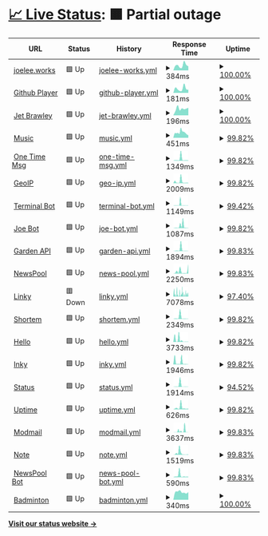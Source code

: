 # [📈 Live Status](https://upptime.github.io/upptime): <!--live status--> **🟧 Partial outage**

<!--start: status pages-->
<!-- This summary is generated by Upptime (https://github.com/upptime/upptime) -->
<!-- Do not edit this manually, your changes will be overwritten -->
<!-- prettier-ignore -->
| URL | Status | History | Response Time | Uptime |
| --- | ------ | ------- | ------------- | ------ |
| <img alt="" src="https://icons.duckduckgo.com/ip3/joelee.works.ico" height="13"> [joelee.works](https://joelee.works) | 🟩 Up | [joelee-works.yml](https://github.com/iamsurgee/uptime/commits/HEAD/history/joelee-works.yml) | <details><summary><img alt="Response time graph" src="./graphs/joelee-works/response-time-week.png" height="20"> 384ms</summary><br><a href="https://iamsurgee.github.io/uptime/history/joelee-works"><img alt="Response time 419" src="https://img.shields.io/endpoint?url=https%3A%2F%2Fraw.githubusercontent.com%2Fiamsurgee%2Fuptime%2FHEAD%2Fapi%2Fjoelee-works%2Fresponse-time.json"></a><br><a href="https://iamsurgee.github.io/uptime/history/joelee-works"><img alt="24-hour response time 313" src="https://img.shields.io/endpoint?url=https%3A%2F%2Fraw.githubusercontent.com%2Fiamsurgee%2Fuptime%2FHEAD%2Fapi%2Fjoelee-works%2Fresponse-time-day.json"></a><br><a href="https://iamsurgee.github.io/uptime/history/joelee-works"><img alt="7-day response time 384" src="https://img.shields.io/endpoint?url=https%3A%2F%2Fraw.githubusercontent.com%2Fiamsurgee%2Fuptime%2FHEAD%2Fapi%2Fjoelee-works%2Fresponse-time-week.json"></a><br><a href="https://iamsurgee.github.io/uptime/history/joelee-works"><img alt="30-day response time 401" src="https://img.shields.io/endpoint?url=https%3A%2F%2Fraw.githubusercontent.com%2Fiamsurgee%2Fuptime%2FHEAD%2Fapi%2Fjoelee-works%2Fresponse-time-month.json"></a><br><a href="https://iamsurgee.github.io/uptime/history/joelee-works"><img alt="1-year response time 419" src="https://img.shields.io/endpoint?url=https%3A%2F%2Fraw.githubusercontent.com%2Fiamsurgee%2Fuptime%2FHEAD%2Fapi%2Fjoelee-works%2Fresponse-time-year.json"></a></details> | <details><summary><a href="https://iamsurgee.github.io/uptime/history/joelee-works">100.00%</a></summary><a href="https://iamsurgee.github.io/uptime/history/joelee-works"><img alt="All-time uptime 100.00%" src="https://img.shields.io/endpoint?url=https%3A%2F%2Fraw.githubusercontent.com%2Fiamsurgee%2Fuptime%2FHEAD%2Fapi%2Fjoelee-works%2Fuptime.json"></a><br><a href="https://iamsurgee.github.io/uptime/history/joelee-works"><img alt="24-hour uptime 100.00%" src="https://img.shields.io/endpoint?url=https%3A%2F%2Fraw.githubusercontent.com%2Fiamsurgee%2Fuptime%2FHEAD%2Fapi%2Fjoelee-works%2Fuptime-day.json"></a><br><a href="https://iamsurgee.github.io/uptime/history/joelee-works"><img alt="7-day uptime 100.00%" src="https://img.shields.io/endpoint?url=https%3A%2F%2Fraw.githubusercontent.com%2Fiamsurgee%2Fuptime%2FHEAD%2Fapi%2Fjoelee-works%2Fuptime-week.json"></a><br><a href="https://iamsurgee.github.io/uptime/history/joelee-works"><img alt="30-day uptime 100.00%" src="https://img.shields.io/endpoint?url=https%3A%2F%2Fraw.githubusercontent.com%2Fiamsurgee%2Fuptime%2FHEAD%2Fapi%2Fjoelee-works%2Fuptime-month.json"></a><br><a href="https://iamsurgee.github.io/uptime/history/joelee-works"><img alt="1-year uptime 100.00%" src="https://img.shields.io/endpoint?url=https%3A%2F%2Fraw.githubusercontent.com%2Fiamsurgee%2Fuptime%2FHEAD%2Fapi%2Fjoelee-works%2Fuptime-year.json"></a></details>
| <img alt="" src="https://icons.duckduckgo.com/ip3/music.joelee.works.ico" height="13"> [Github Player](https://music.joelee.works) | 🟩 Up | [github-player.yml](https://github.com/iamsurgee/uptime/commits/HEAD/history/github-player.yml) | <details><summary><img alt="Response time graph" src="./graphs/github-player/response-time-week.png" height="20"> 181ms</summary><br><a href="https://iamsurgee.github.io/uptime/history/github-player"><img alt="Response time 165" src="https://img.shields.io/endpoint?url=https%3A%2F%2Fraw.githubusercontent.com%2Fiamsurgee%2Fuptime%2FHEAD%2Fapi%2Fgithub-player%2Fresponse-time.json"></a><br><a href="https://iamsurgee.github.io/uptime/history/github-player"><img alt="24-hour response time 137" src="https://img.shields.io/endpoint?url=https%3A%2F%2Fraw.githubusercontent.com%2Fiamsurgee%2Fuptime%2FHEAD%2Fapi%2Fgithub-player%2Fresponse-time-day.json"></a><br><a href="https://iamsurgee.github.io/uptime/history/github-player"><img alt="7-day response time 181" src="https://img.shields.io/endpoint?url=https%3A%2F%2Fraw.githubusercontent.com%2Fiamsurgee%2Fuptime%2FHEAD%2Fapi%2Fgithub-player%2Fresponse-time-week.json"></a><br><a href="https://iamsurgee.github.io/uptime/history/github-player"><img alt="30-day response time 165" src="https://img.shields.io/endpoint?url=https%3A%2F%2Fraw.githubusercontent.com%2Fiamsurgee%2Fuptime%2FHEAD%2Fapi%2Fgithub-player%2Fresponse-time-month.json"></a><br><a href="https://iamsurgee.github.io/uptime/history/github-player"><img alt="1-year response time 165" src="https://img.shields.io/endpoint?url=https%3A%2F%2Fraw.githubusercontent.com%2Fiamsurgee%2Fuptime%2FHEAD%2Fapi%2Fgithub-player%2Fresponse-time-year.json"></a></details> | <details><summary><a href="https://iamsurgee.github.io/uptime/history/github-player">100.00%</a></summary><a href="https://iamsurgee.github.io/uptime/history/github-player"><img alt="All-time uptime 100.00%" src="https://img.shields.io/endpoint?url=https%3A%2F%2Fraw.githubusercontent.com%2Fiamsurgee%2Fuptime%2FHEAD%2Fapi%2Fgithub-player%2Fuptime.json"></a><br><a href="https://iamsurgee.github.io/uptime/history/github-player"><img alt="24-hour uptime 100.00%" src="https://img.shields.io/endpoint?url=https%3A%2F%2Fraw.githubusercontent.com%2Fiamsurgee%2Fuptime%2FHEAD%2Fapi%2Fgithub-player%2Fuptime-day.json"></a><br><a href="https://iamsurgee.github.io/uptime/history/github-player"><img alt="7-day uptime 100.00%" src="https://img.shields.io/endpoint?url=https%3A%2F%2Fraw.githubusercontent.com%2Fiamsurgee%2Fuptime%2FHEAD%2Fapi%2Fgithub-player%2Fuptime-week.json"></a><br><a href="https://iamsurgee.github.io/uptime/history/github-player"><img alt="30-day uptime 100.00%" src="https://img.shields.io/endpoint?url=https%3A%2F%2Fraw.githubusercontent.com%2Fiamsurgee%2Fuptime%2FHEAD%2Fapi%2Fgithub-player%2Fuptime-month.json"></a><br><a href="https://iamsurgee.github.io/uptime/history/github-player"><img alt="1-year uptime 100.00%" src="https://img.shields.io/endpoint?url=https%3A%2F%2Fraw.githubusercontent.com%2Fiamsurgee%2Fuptime%2FHEAD%2Fapi%2Fgithub-player%2Fuptime-year.json"></a></details>
| <img alt="" src="https://icons.duckduckgo.com/ip3/cruelajarevents--leecheeyong.repl.co.ico" height="13"> [Jet Brawley](https://cruelajarevents--leecheeyong.repl.co/) | 🟩 Up | [jet-brawley.yml](https://github.com/iamsurgee/uptime/commits/HEAD/history/jet-brawley.yml) | <details><summary><img alt="Response time graph" src="./graphs/jet-brawley/response-time-week.png" height="20"> 196ms</summary><br><a href="https://iamsurgee.github.io/uptime/history/jet-brawley"><img alt="Response time 624" src="https://img.shields.io/endpoint?url=https%3A%2F%2Fraw.githubusercontent.com%2Fiamsurgee%2Fuptime%2FHEAD%2Fapi%2Fjet-brawley%2Fresponse-time.json"></a><br><a href="https://iamsurgee.github.io/uptime/history/jet-brawley"><img alt="24-hour response time 225" src="https://img.shields.io/endpoint?url=https%3A%2F%2Fraw.githubusercontent.com%2Fiamsurgee%2Fuptime%2FHEAD%2Fapi%2Fjet-brawley%2Fresponse-time-day.json"></a><br><a href="https://iamsurgee.github.io/uptime/history/jet-brawley"><img alt="7-day response time 196" src="https://img.shields.io/endpoint?url=https%3A%2F%2Fraw.githubusercontent.com%2Fiamsurgee%2Fuptime%2FHEAD%2Fapi%2Fjet-brawley%2Fresponse-time-week.json"></a><br><a href="https://iamsurgee.github.io/uptime/history/jet-brawley"><img alt="30-day response time 972" src="https://img.shields.io/endpoint?url=https%3A%2F%2Fraw.githubusercontent.com%2Fiamsurgee%2Fuptime%2FHEAD%2Fapi%2Fjet-brawley%2Fresponse-time-month.json"></a><br><a href="https://iamsurgee.github.io/uptime/history/jet-brawley"><img alt="1-year response time 624" src="https://img.shields.io/endpoint?url=https%3A%2F%2Fraw.githubusercontent.com%2Fiamsurgee%2Fuptime%2FHEAD%2Fapi%2Fjet-brawley%2Fresponse-time-year.json"></a></details> | <details><summary><a href="https://iamsurgee.github.io/uptime/history/jet-brawley">100.00%</a></summary><a href="https://iamsurgee.github.io/uptime/history/jet-brawley"><img alt="All-time uptime 99.85%" src="https://img.shields.io/endpoint?url=https%3A%2F%2Fraw.githubusercontent.com%2Fiamsurgee%2Fuptime%2FHEAD%2Fapi%2Fjet-brawley%2Fuptime.json"></a><br><a href="https://iamsurgee.github.io/uptime/history/jet-brawley"><img alt="24-hour uptime 100.00%" src="https://img.shields.io/endpoint?url=https%3A%2F%2Fraw.githubusercontent.com%2Fiamsurgee%2Fuptime%2FHEAD%2Fapi%2Fjet-brawley%2Fuptime-day.json"></a><br><a href="https://iamsurgee.github.io/uptime/history/jet-brawley"><img alt="7-day uptime 100.00%" src="https://img.shields.io/endpoint?url=https%3A%2F%2Fraw.githubusercontent.com%2Fiamsurgee%2Fuptime%2FHEAD%2Fapi%2Fjet-brawley%2Fuptime-week.json"></a><br><a href="https://iamsurgee.github.io/uptime/history/jet-brawley"><img alt="30-day uptime 99.86%" src="https://img.shields.io/endpoint?url=https%3A%2F%2Fraw.githubusercontent.com%2Fiamsurgee%2Fuptime%2FHEAD%2Fapi%2Fjet-brawley%2Fuptime-month.json"></a><br><a href="https://iamsurgee.github.io/uptime/history/jet-brawley"><img alt="1-year uptime 99.85%" src="https://img.shields.io/endpoint?url=https%3A%2F%2Fraw.githubusercontent.com%2Fiamsurgee%2Fuptime%2FHEAD%2Fapi%2Fjet-brawley%2Fuptime-year.json"></a></details>
| <img alt="" src="https://icons.duckduckgo.com/ip3/music.is-a.dev.ico" height="13"> [Music](https://music.is-a.dev) | 🟩 Up | [music.yml](https://github.com/iamsurgee/uptime/commits/HEAD/history/music.yml) | <details><summary><img alt="Response time graph" src="./graphs/music/response-time-week.png" height="20"> 451ms</summary><br><a href="https://iamsurgee.github.io/uptime/history/music"><img alt="Response time 552" src="https://img.shields.io/endpoint?url=https%3A%2F%2Fraw.githubusercontent.com%2Fiamsurgee%2Fuptime%2FHEAD%2Fapi%2Fmusic%2Fresponse-time.json"></a><br><a href="https://iamsurgee.github.io/uptime/history/music"><img alt="24-hour response time 223" src="https://img.shields.io/endpoint?url=https%3A%2F%2Fraw.githubusercontent.com%2Fiamsurgee%2Fuptime%2FHEAD%2Fapi%2Fmusic%2Fresponse-time-day.json"></a><br><a href="https://iamsurgee.github.io/uptime/history/music"><img alt="7-day response time 451" src="https://img.shields.io/endpoint?url=https%3A%2F%2Fraw.githubusercontent.com%2Fiamsurgee%2Fuptime%2FHEAD%2Fapi%2Fmusic%2Fresponse-time-week.json"></a><br><a href="https://iamsurgee.github.io/uptime/history/music"><img alt="30-day response time 434" src="https://img.shields.io/endpoint?url=https%3A%2F%2Fraw.githubusercontent.com%2Fiamsurgee%2Fuptime%2FHEAD%2Fapi%2Fmusic%2Fresponse-time-month.json"></a><br><a href="https://iamsurgee.github.io/uptime/history/music"><img alt="1-year response time 552" src="https://img.shields.io/endpoint?url=https%3A%2F%2Fraw.githubusercontent.com%2Fiamsurgee%2Fuptime%2FHEAD%2Fapi%2Fmusic%2Fresponse-time-year.json"></a></details> | <details><summary><a href="https://iamsurgee.github.io/uptime/history/music">99.82%</a></summary><a href="https://iamsurgee.github.io/uptime/history/music"><img alt="All-time uptime 99.89%" src="https://img.shields.io/endpoint?url=https%3A%2F%2Fraw.githubusercontent.com%2Fiamsurgee%2Fuptime%2FHEAD%2Fapi%2Fmusic%2Fuptime.json"></a><br><a href="https://iamsurgee.github.io/uptime/history/music"><img alt="24-hour uptime 100.00%" src="https://img.shields.io/endpoint?url=https%3A%2F%2Fraw.githubusercontent.com%2Fiamsurgee%2Fuptime%2FHEAD%2Fapi%2Fmusic%2Fuptime-day.json"></a><br><a href="https://iamsurgee.github.io/uptime/history/music"><img alt="7-day uptime 99.82%" src="https://img.shields.io/endpoint?url=https%3A%2F%2Fraw.githubusercontent.com%2Fiamsurgee%2Fuptime%2FHEAD%2Fapi%2Fmusic%2Fuptime-week.json"></a><br><a href="https://iamsurgee.github.io/uptime/history/music"><img alt="30-day uptime 99.96%" src="https://img.shields.io/endpoint?url=https%3A%2F%2Fraw.githubusercontent.com%2Fiamsurgee%2Fuptime%2FHEAD%2Fapi%2Fmusic%2Fuptime-month.json"></a><br><a href="https://iamsurgee.github.io/uptime/history/music"><img alt="1-year uptime 99.89%" src="https://img.shields.io/endpoint?url=https%3A%2F%2Fraw.githubusercontent.com%2Fiamsurgee%2Fuptime%2FHEAD%2Fapi%2Fmusic%2Fuptime-year.json"></a></details>
| <img alt="" src="https://icons.duckduckgo.com/ip3/onemsg.js.org.ico" height="13"> [One Time Msg](https://onemsg.js.org/) | 🟩 Up | [one-time-msg.yml](https://github.com/iamsurgee/uptime/commits/HEAD/history/one-time-msg.yml) | <details><summary><img alt="Response time graph" src="./graphs/one-time-msg/response-time-week.png" height="20"> 1349ms</summary><br><a href="https://iamsurgee.github.io/uptime/history/one-time-msg"><img alt="Response time 581" src="https://img.shields.io/endpoint?url=https%3A%2F%2Fraw.githubusercontent.com%2Fiamsurgee%2Fuptime%2FHEAD%2Fapi%2Fone-time-msg%2Fresponse-time.json"></a><br><a href="https://iamsurgee.github.io/uptime/history/one-time-msg"><img alt="24-hour response time 324" src="https://img.shields.io/endpoint?url=https%3A%2F%2Fraw.githubusercontent.com%2Fiamsurgee%2Fuptime%2FHEAD%2Fapi%2Fone-time-msg%2Fresponse-time-day.json"></a><br><a href="https://iamsurgee.github.io/uptime/history/one-time-msg"><img alt="7-day response time 1349" src="https://img.shields.io/endpoint?url=https%3A%2F%2Fraw.githubusercontent.com%2Fiamsurgee%2Fuptime%2FHEAD%2Fapi%2Fone-time-msg%2Fresponse-time-week.json"></a><br><a href="https://iamsurgee.github.io/uptime/history/one-time-msg"><img alt="30-day response time 689" src="https://img.shields.io/endpoint?url=https%3A%2F%2Fraw.githubusercontent.com%2Fiamsurgee%2Fuptime%2FHEAD%2Fapi%2Fone-time-msg%2Fresponse-time-month.json"></a><br><a href="https://iamsurgee.github.io/uptime/history/one-time-msg"><img alt="1-year response time 581" src="https://img.shields.io/endpoint?url=https%3A%2F%2Fraw.githubusercontent.com%2Fiamsurgee%2Fuptime%2FHEAD%2Fapi%2Fone-time-msg%2Fresponse-time-year.json"></a></details> | <details><summary><a href="https://iamsurgee.github.io/uptime/history/one-time-msg">99.82%</a></summary><a href="https://iamsurgee.github.io/uptime/history/one-time-msg"><img alt="All-time uptime 99.44%" src="https://img.shields.io/endpoint?url=https%3A%2F%2Fraw.githubusercontent.com%2Fiamsurgee%2Fuptime%2FHEAD%2Fapi%2Fone-time-msg%2Fuptime.json"></a><br><a href="https://iamsurgee.github.io/uptime/history/one-time-msg"><img alt="24-hour uptime 100.00%" src="https://img.shields.io/endpoint?url=https%3A%2F%2Fraw.githubusercontent.com%2Fiamsurgee%2Fuptime%2FHEAD%2Fapi%2Fone-time-msg%2Fuptime-day.json"></a><br><a href="https://iamsurgee.github.io/uptime/history/one-time-msg"><img alt="7-day uptime 99.82%" src="https://img.shields.io/endpoint?url=https%3A%2F%2Fraw.githubusercontent.com%2Fiamsurgee%2Fuptime%2FHEAD%2Fapi%2Fone-time-msg%2Fuptime-week.json"></a><br><a href="https://iamsurgee.github.io/uptime/history/one-time-msg"><img alt="30-day uptime 99.96%" src="https://img.shields.io/endpoint?url=https%3A%2F%2Fraw.githubusercontent.com%2Fiamsurgee%2Fuptime%2FHEAD%2Fapi%2Fone-time-msg%2Fuptime-month.json"></a><br><a href="https://iamsurgee.github.io/uptime/history/one-time-msg"><img alt="1-year uptime 99.44%" src="https://img.shields.io/endpoint?url=https%3A%2F%2Fraw.githubusercontent.com%2Fiamsurgee%2Fuptime%2FHEAD%2Fapi%2Fone-time-msg%2Fuptime-year.json"></a></details>
| <img alt="" src="https://icons.duckduckgo.com/ip3/geoip.bsyou.repl.co.ico" height="13"> [GeoIP](https://geoip.bsyou.repl.co/) | 🟩 Up | [geo-ip.yml](https://github.com/iamsurgee/uptime/commits/HEAD/history/geo-ip.yml) | <details><summary><img alt="Response time graph" src="./graphs/geo-ip/response-time-week.png" height="20"> 2009ms</summary><br><a href="https://iamsurgee.github.io/uptime/history/geo-ip"><img alt="Response time 809" src="https://img.shields.io/endpoint?url=https%3A%2F%2Fraw.githubusercontent.com%2Fiamsurgee%2Fuptime%2FHEAD%2Fapi%2Fgeo-ip%2Fresponse-time.json"></a><br><a href="https://iamsurgee.github.io/uptime/history/geo-ip"><img alt="24-hour response time 468" src="https://img.shields.io/endpoint?url=https%3A%2F%2Fraw.githubusercontent.com%2Fiamsurgee%2Fuptime%2FHEAD%2Fapi%2Fgeo-ip%2Fresponse-time-day.json"></a><br><a href="https://iamsurgee.github.io/uptime/history/geo-ip"><img alt="7-day response time 2009" src="https://img.shields.io/endpoint?url=https%3A%2F%2Fraw.githubusercontent.com%2Fiamsurgee%2Fuptime%2FHEAD%2Fapi%2Fgeo-ip%2Fresponse-time-week.json"></a><br><a href="https://iamsurgee.github.io/uptime/history/geo-ip"><img alt="30-day response time 1000" src="https://img.shields.io/endpoint?url=https%3A%2F%2Fraw.githubusercontent.com%2Fiamsurgee%2Fuptime%2FHEAD%2Fapi%2Fgeo-ip%2Fresponse-time-month.json"></a><br><a href="https://iamsurgee.github.io/uptime/history/geo-ip"><img alt="1-year response time 809" src="https://img.shields.io/endpoint?url=https%3A%2F%2Fraw.githubusercontent.com%2Fiamsurgee%2Fuptime%2FHEAD%2Fapi%2Fgeo-ip%2Fresponse-time-year.json"></a></details> | <details><summary><a href="https://iamsurgee.github.io/uptime/history/geo-ip">99.82%</a></summary><a href="https://iamsurgee.github.io/uptime/history/geo-ip"><img alt="All-time uptime 99.97%" src="https://img.shields.io/endpoint?url=https%3A%2F%2Fraw.githubusercontent.com%2Fiamsurgee%2Fuptime%2FHEAD%2Fapi%2Fgeo-ip%2Fuptime.json"></a><br><a href="https://iamsurgee.github.io/uptime/history/geo-ip"><img alt="24-hour uptime 100.00%" src="https://img.shields.io/endpoint?url=https%3A%2F%2Fraw.githubusercontent.com%2Fiamsurgee%2Fuptime%2FHEAD%2Fapi%2Fgeo-ip%2Fuptime-day.json"></a><br><a href="https://iamsurgee.github.io/uptime/history/geo-ip"><img alt="7-day uptime 99.82%" src="https://img.shields.io/endpoint?url=https%3A%2F%2Fraw.githubusercontent.com%2Fiamsurgee%2Fuptime%2FHEAD%2Fapi%2Fgeo-ip%2Fuptime-week.json"></a><br><a href="https://iamsurgee.github.io/uptime/history/geo-ip"><img alt="30-day uptime 99.96%" src="https://img.shields.io/endpoint?url=https%3A%2F%2Fraw.githubusercontent.com%2Fiamsurgee%2Fuptime%2FHEAD%2Fapi%2Fgeo-ip%2Fuptime-month.json"></a><br><a href="https://iamsurgee.github.io/uptime/history/geo-ip"><img alt="1-year uptime 99.97%" src="https://img.shields.io/endpoint?url=https%3A%2F%2Fraw.githubusercontent.com%2Fiamsurgee%2Fuptime%2FHEAD%2Fapi%2Fgeo-ip%2Fuptime-year.json"></a></details>
| <img alt="" src="https://icons.duckduckgo.com/ip3/terminal.bsyou.repl.co.ico" height="13"> [Terminal Bot](https://terminal.bsyou.repl.co/) | 🟩 Up | [terminal-bot.yml](https://github.com/iamsurgee/uptime/commits/HEAD/history/terminal-bot.yml) | <details><summary><img alt="Response time graph" src="./graphs/terminal-bot/response-time-week.png" height="20"> 1149ms</summary><br><a href="https://iamsurgee.github.io/uptime/history/terminal-bot"><img alt="Response time 1561" src="https://img.shields.io/endpoint?url=https%3A%2F%2Fraw.githubusercontent.com%2Fiamsurgee%2Fuptime%2FHEAD%2Fapi%2Fterminal-bot%2Fresponse-time.json"></a><br><a href="https://iamsurgee.github.io/uptime/history/terminal-bot"><img alt="24-hour response time 84" src="https://img.shields.io/endpoint?url=https%3A%2F%2Fraw.githubusercontent.com%2Fiamsurgee%2Fuptime%2FHEAD%2Fapi%2Fterminal-bot%2Fresponse-time-day.json"></a><br><a href="https://iamsurgee.github.io/uptime/history/terminal-bot"><img alt="7-day response time 1149" src="https://img.shields.io/endpoint?url=https%3A%2F%2Fraw.githubusercontent.com%2Fiamsurgee%2Fuptime%2FHEAD%2Fapi%2Fterminal-bot%2Fresponse-time-week.json"></a><br><a href="https://iamsurgee.github.io/uptime/history/terminal-bot"><img alt="30-day response time 1943" src="https://img.shields.io/endpoint?url=https%3A%2F%2Fraw.githubusercontent.com%2Fiamsurgee%2Fuptime%2FHEAD%2Fapi%2Fterminal-bot%2Fresponse-time-month.json"></a><br><a href="https://iamsurgee.github.io/uptime/history/terminal-bot"><img alt="1-year response time 1561" src="https://img.shields.io/endpoint?url=https%3A%2F%2Fraw.githubusercontent.com%2Fiamsurgee%2Fuptime%2FHEAD%2Fapi%2Fterminal-bot%2Fresponse-time-year.json"></a></details> | <details><summary><a href="https://iamsurgee.github.io/uptime/history/terminal-bot">99.42%</a></summary><a href="https://iamsurgee.github.io/uptime/history/terminal-bot"><img alt="All-time uptime 99.69%" src="https://img.shields.io/endpoint?url=https%3A%2F%2Fraw.githubusercontent.com%2Fiamsurgee%2Fuptime%2FHEAD%2Fapi%2Fterminal-bot%2Fuptime.json"></a><br><a href="https://iamsurgee.github.io/uptime/history/terminal-bot"><img alt="24-hour uptime 100.00%" src="https://img.shields.io/endpoint?url=https%3A%2F%2Fraw.githubusercontent.com%2Fiamsurgee%2Fuptime%2FHEAD%2Fapi%2Fterminal-bot%2Fuptime-day.json"></a><br><a href="https://iamsurgee.github.io/uptime/history/terminal-bot"><img alt="7-day uptime 99.42%" src="https://img.shields.io/endpoint?url=https%3A%2F%2Fraw.githubusercontent.com%2Fiamsurgee%2Fuptime%2FHEAD%2Fapi%2Fterminal-bot%2Fuptime-week.json"></a><br><a href="https://iamsurgee.github.io/uptime/history/terminal-bot"><img alt="30-day uptime 99.73%" src="https://img.shields.io/endpoint?url=https%3A%2F%2Fraw.githubusercontent.com%2Fiamsurgee%2Fuptime%2FHEAD%2Fapi%2Fterminal-bot%2Fuptime-month.json"></a><br><a href="https://iamsurgee.github.io/uptime/history/terminal-bot"><img alt="1-year uptime 99.69%" src="https://img.shields.io/endpoint?url=https%3A%2F%2Fraw.githubusercontent.com%2Fiamsurgee%2Fuptime%2FHEAD%2Fapi%2Fterminal-bot%2Fuptime-year.json"></a></details>
| <img alt="" src="https://icons.duckduckgo.com/ip3/oddballnuttynumericalanalysis--cjyou.repl.co.ico" height="13"> [Joe Bot](https://oddballnuttynumericalanalysis--cjyou.repl.co/) | 🟩 Up | [joe-bot.yml](https://github.com/iamsurgee/uptime/commits/HEAD/history/joe-bot.yml) | <details><summary><img alt="Response time graph" src="./graphs/joe-bot/response-time-week.png" height="20"> 1087ms</summary><br><a href="https://iamsurgee.github.io/uptime/history/joe-bot"><img alt="Response time 897" src="https://img.shields.io/endpoint?url=https%3A%2F%2Fraw.githubusercontent.com%2Fiamsurgee%2Fuptime%2FHEAD%2Fapi%2Fjoe-bot%2Fresponse-time.json"></a><br><a href="https://iamsurgee.github.io/uptime/history/joe-bot"><img alt="24-hour response time 120" src="https://img.shields.io/endpoint?url=https%3A%2F%2Fraw.githubusercontent.com%2Fiamsurgee%2Fuptime%2FHEAD%2Fapi%2Fjoe-bot%2Fresponse-time-day.json"></a><br><a href="https://iamsurgee.github.io/uptime/history/joe-bot"><img alt="7-day response time 1087" src="https://img.shields.io/endpoint?url=https%3A%2F%2Fraw.githubusercontent.com%2Fiamsurgee%2Fuptime%2FHEAD%2Fapi%2Fjoe-bot%2Fresponse-time-week.json"></a><br><a href="https://iamsurgee.github.io/uptime/history/joe-bot"><img alt="30-day response time 914" src="https://img.shields.io/endpoint?url=https%3A%2F%2Fraw.githubusercontent.com%2Fiamsurgee%2Fuptime%2FHEAD%2Fapi%2Fjoe-bot%2Fresponse-time-month.json"></a><br><a href="https://iamsurgee.github.io/uptime/history/joe-bot"><img alt="1-year response time 897" src="https://img.shields.io/endpoint?url=https%3A%2F%2Fraw.githubusercontent.com%2Fiamsurgee%2Fuptime%2FHEAD%2Fapi%2Fjoe-bot%2Fresponse-time-year.json"></a></details> | <details><summary><a href="https://iamsurgee.github.io/uptime/history/joe-bot">99.82%</a></summary><a href="https://iamsurgee.github.io/uptime/history/joe-bot"><img alt="All-time uptime 99.33%" src="https://img.shields.io/endpoint?url=https%3A%2F%2Fraw.githubusercontent.com%2Fiamsurgee%2Fuptime%2FHEAD%2Fapi%2Fjoe-bot%2Fuptime.json"></a><br><a href="https://iamsurgee.github.io/uptime/history/joe-bot"><img alt="24-hour uptime 100.00%" src="https://img.shields.io/endpoint?url=https%3A%2F%2Fraw.githubusercontent.com%2Fiamsurgee%2Fuptime%2FHEAD%2Fapi%2Fjoe-bot%2Fuptime-day.json"></a><br><a href="https://iamsurgee.github.io/uptime/history/joe-bot"><img alt="7-day uptime 99.82%" src="https://img.shields.io/endpoint?url=https%3A%2F%2Fraw.githubusercontent.com%2Fiamsurgee%2Fuptime%2FHEAD%2Fapi%2Fjoe-bot%2Fuptime-week.json"></a><br><a href="https://iamsurgee.github.io/uptime/history/joe-bot"><img alt="30-day uptime 99.96%" src="https://img.shields.io/endpoint?url=https%3A%2F%2Fraw.githubusercontent.com%2Fiamsurgee%2Fuptime%2FHEAD%2Fapi%2Fjoe-bot%2Fuptime-month.json"></a><br><a href="https://iamsurgee.github.io/uptime/history/joe-bot"><img alt="1-year uptime 99.33%" src="https://img.shields.io/endpoint?url=https%3A%2F%2Fraw.githubusercontent.com%2Fiamsurgee%2Fuptime%2FHEAD%2Fapi%2Fjoe-bot%2Fuptime-year.json"></a></details>
| <img alt="" src="https://icons.duckduckgo.com/ip3/garden.is-a.dev.ico" height="13"> [Garden API](https://garden.is-a.dev) | 🟩 Up | [garden-api.yml](https://github.com/iamsurgee/uptime/commits/HEAD/history/garden-api.yml) | <details><summary><img alt="Response time graph" src="./graphs/garden-api/response-time-week.png" height="20"> 1894ms</summary><br><a href="https://iamsurgee.github.io/uptime/history/garden-api"><img alt="Response time 867" src="https://img.shields.io/endpoint?url=https%3A%2F%2Fraw.githubusercontent.com%2Fiamsurgee%2Fuptime%2FHEAD%2Fapi%2Fgarden-api%2Fresponse-time.json"></a><br><a href="https://iamsurgee.github.io/uptime/history/garden-api"><img alt="24-hour response time 138" src="https://img.shields.io/endpoint?url=https%3A%2F%2Fraw.githubusercontent.com%2Fiamsurgee%2Fuptime%2FHEAD%2Fapi%2Fgarden-api%2Fresponse-time-day.json"></a><br><a href="https://iamsurgee.github.io/uptime/history/garden-api"><img alt="7-day response time 1894" src="https://img.shields.io/endpoint?url=https%3A%2F%2Fraw.githubusercontent.com%2Fiamsurgee%2Fuptime%2FHEAD%2Fapi%2Fgarden-api%2Fresponse-time-week.json"></a><br><a href="https://iamsurgee.github.io/uptime/history/garden-api"><img alt="30-day response time 852" src="https://img.shields.io/endpoint?url=https%3A%2F%2Fraw.githubusercontent.com%2Fiamsurgee%2Fuptime%2FHEAD%2Fapi%2Fgarden-api%2Fresponse-time-month.json"></a><br><a href="https://iamsurgee.github.io/uptime/history/garden-api"><img alt="1-year response time 867" src="https://img.shields.io/endpoint?url=https%3A%2F%2Fraw.githubusercontent.com%2Fiamsurgee%2Fuptime%2FHEAD%2Fapi%2Fgarden-api%2Fresponse-time-year.json"></a></details> | <details><summary><a href="https://iamsurgee.github.io/uptime/history/garden-api">99.83%</a></summary><a href="https://iamsurgee.github.io/uptime/history/garden-api"><img alt="All-time uptime 99.35%" src="https://img.shields.io/endpoint?url=https%3A%2F%2Fraw.githubusercontent.com%2Fiamsurgee%2Fuptime%2FHEAD%2Fapi%2Fgarden-api%2Fuptime.json"></a><br><a href="https://iamsurgee.github.io/uptime/history/garden-api"><img alt="24-hour uptime 100.00%" src="https://img.shields.io/endpoint?url=https%3A%2F%2Fraw.githubusercontent.com%2Fiamsurgee%2Fuptime%2FHEAD%2Fapi%2Fgarden-api%2Fuptime-day.json"></a><br><a href="https://iamsurgee.github.io/uptime/history/garden-api"><img alt="7-day uptime 99.83%" src="https://img.shields.io/endpoint?url=https%3A%2F%2Fraw.githubusercontent.com%2Fiamsurgee%2Fuptime%2FHEAD%2Fapi%2Fgarden-api%2Fuptime-week.json"></a><br><a href="https://iamsurgee.github.io/uptime/history/garden-api"><img alt="30-day uptime 99.12%" src="https://img.shields.io/endpoint?url=https%3A%2F%2Fraw.githubusercontent.com%2Fiamsurgee%2Fuptime%2FHEAD%2Fapi%2Fgarden-api%2Fuptime-month.json"></a><br><a href="https://iamsurgee.github.io/uptime/history/garden-api"><img alt="1-year uptime 99.35%" src="https://img.shields.io/endpoint?url=https%3A%2F%2Fraw.githubusercontent.com%2Fiamsurgee%2Fuptime%2FHEAD%2Fapi%2Fgarden-api%2Fuptime-year.json"></a></details>
| <img alt="" src="https://icons.duckduckgo.com/ip3/newspool.js.org.ico" height="13"> [NewsPool](https://newspool.js.org) | 🟩 Up | [news-pool.yml](https://github.com/iamsurgee/uptime/commits/HEAD/history/news-pool.yml) | <details><summary><img alt="Response time graph" src="./graphs/news-pool/response-time-week.png" height="20"> 2250ms</summary><br><a href="https://iamsurgee.github.io/uptime/history/news-pool"><img alt="Response time 1079" src="https://img.shields.io/endpoint?url=https%3A%2F%2Fraw.githubusercontent.com%2Fiamsurgee%2Fuptime%2FHEAD%2Fapi%2Fnews-pool%2Fresponse-time.json"></a><br><a href="https://iamsurgee.github.io/uptime/history/news-pool"><img alt="24-hour response time 9074" src="https://img.shields.io/endpoint?url=https%3A%2F%2Fraw.githubusercontent.com%2Fiamsurgee%2Fuptime%2FHEAD%2Fapi%2Fnews-pool%2Fresponse-time-day.json"></a><br><a href="https://iamsurgee.github.io/uptime/history/news-pool"><img alt="7-day response time 2250" src="https://img.shields.io/endpoint?url=https%3A%2F%2Fraw.githubusercontent.com%2Fiamsurgee%2Fuptime%2FHEAD%2Fapi%2Fnews-pool%2Fresponse-time-week.json"></a><br><a href="https://iamsurgee.github.io/uptime/history/news-pool"><img alt="30-day response time 1527" src="https://img.shields.io/endpoint?url=https%3A%2F%2Fraw.githubusercontent.com%2Fiamsurgee%2Fuptime%2FHEAD%2Fapi%2Fnews-pool%2Fresponse-time-month.json"></a><br><a href="https://iamsurgee.github.io/uptime/history/news-pool"><img alt="1-year response time 1079" src="https://img.shields.io/endpoint?url=https%3A%2F%2Fraw.githubusercontent.com%2Fiamsurgee%2Fuptime%2FHEAD%2Fapi%2Fnews-pool%2Fresponse-time-year.json"></a></details> | <details><summary><a href="https://iamsurgee.github.io/uptime/history/news-pool">99.83%</a></summary><a href="https://iamsurgee.github.io/uptime/history/news-pool"><img alt="All-time uptime 99.35%" src="https://img.shields.io/endpoint?url=https%3A%2F%2Fraw.githubusercontent.com%2Fiamsurgee%2Fuptime%2FHEAD%2Fapi%2Fnews-pool%2Fuptime.json"></a><br><a href="https://iamsurgee.github.io/uptime/history/news-pool"><img alt="24-hour uptime 100.00%" src="https://img.shields.io/endpoint?url=https%3A%2F%2Fraw.githubusercontent.com%2Fiamsurgee%2Fuptime%2FHEAD%2Fapi%2Fnews-pool%2Fuptime-day.json"></a><br><a href="https://iamsurgee.github.io/uptime/history/news-pool"><img alt="7-day uptime 99.83%" src="https://img.shields.io/endpoint?url=https%3A%2F%2Fraw.githubusercontent.com%2Fiamsurgee%2Fuptime%2FHEAD%2Fapi%2Fnews-pool%2Fuptime-week.json"></a><br><a href="https://iamsurgee.github.io/uptime/history/news-pool"><img alt="30-day uptime 99.96%" src="https://img.shields.io/endpoint?url=https%3A%2F%2Fraw.githubusercontent.com%2Fiamsurgee%2Fuptime%2FHEAD%2Fapi%2Fnews-pool%2Fuptime-month.json"></a><br><a href="https://iamsurgee.github.io/uptime/history/news-pool"><img alt="1-year uptime 99.35%" src="https://img.shields.io/endpoint?url=https%3A%2F%2Fraw.githubusercontent.com%2Fiamsurgee%2Fuptime%2FHEAD%2Fapi%2Fnews-pool%2Fuptime-year.json"></a></details>
| <img alt="" src="https://icons.duckduckgo.com/ip3/unrealisticgrimvolcano-1.redirector.repl.co.ico" height="13"> [Linky](https://UnrealisticGrimVolcano-1.redirector.repl.co) | 🟥 Down | [linky.yml](https://github.com/iamsurgee/uptime/commits/HEAD/history/linky.yml) | <details><summary><img alt="Response time graph" src="./graphs/linky/response-time-week.png" height="20"> 7078ms</summary><br><a href="https://iamsurgee.github.io/uptime/history/linky"><img alt="Response time 9998" src="https://img.shields.io/endpoint?url=https%3A%2F%2Fraw.githubusercontent.com%2Fiamsurgee%2Fuptime%2FHEAD%2Fapi%2Flinky%2Fresponse-time.json"></a><br><a href="https://iamsurgee.github.io/uptime/history/linky"><img alt="24-hour response time 7301" src="https://img.shields.io/endpoint?url=https%3A%2F%2Fraw.githubusercontent.com%2Fiamsurgee%2Fuptime%2FHEAD%2Fapi%2Flinky%2Fresponse-time-day.json"></a><br><a href="https://iamsurgee.github.io/uptime/history/linky"><img alt="7-day response time 7078" src="https://img.shields.io/endpoint?url=https%3A%2F%2Fraw.githubusercontent.com%2Fiamsurgee%2Fuptime%2FHEAD%2Fapi%2Flinky%2Fresponse-time-week.json"></a><br><a href="https://iamsurgee.github.io/uptime/history/linky"><img alt="30-day response time 9857" src="https://img.shields.io/endpoint?url=https%3A%2F%2Fraw.githubusercontent.com%2Fiamsurgee%2Fuptime%2FHEAD%2Fapi%2Flinky%2Fresponse-time-month.json"></a><br><a href="https://iamsurgee.github.io/uptime/history/linky"><img alt="1-year response time 9998" src="https://img.shields.io/endpoint?url=https%3A%2F%2Fraw.githubusercontent.com%2Fiamsurgee%2Fuptime%2FHEAD%2Fapi%2Flinky%2Fresponse-time-year.json"></a></details> | <details><summary><a href="https://iamsurgee.github.io/uptime/history/linky">97.40%</a></summary><a href="https://iamsurgee.github.io/uptime/history/linky"><img alt="All-time uptime 89.78%" src="https://img.shields.io/endpoint?url=https%3A%2F%2Fraw.githubusercontent.com%2Fiamsurgee%2Fuptime%2FHEAD%2Fapi%2Flinky%2Fuptime.json"></a><br><a href="https://iamsurgee.github.io/uptime/history/linky"><img alt="24-hour uptime 96.32%" src="https://img.shields.io/endpoint?url=https%3A%2F%2Fraw.githubusercontent.com%2Fiamsurgee%2Fuptime%2FHEAD%2Fapi%2Flinky%2Fuptime-day.json"></a><br><a href="https://iamsurgee.github.io/uptime/history/linky"><img alt="7-day uptime 97.40%" src="https://img.shields.io/endpoint?url=https%3A%2F%2Fraw.githubusercontent.com%2Fiamsurgee%2Fuptime%2FHEAD%2Fapi%2Flinky%2Fuptime-week.json"></a><br><a href="https://iamsurgee.github.io/uptime/history/linky"><img alt="30-day uptime 89.44%" src="https://img.shields.io/endpoint?url=https%3A%2F%2Fraw.githubusercontent.com%2Fiamsurgee%2Fuptime%2FHEAD%2Fapi%2Flinky%2Fuptime-month.json"></a><br><a href="https://iamsurgee.github.io/uptime/history/linky"><img alt="1-year uptime 89.78%" src="https://img.shields.io/endpoint?url=https%3A%2F%2Fraw.githubusercontent.com%2Fiamsurgee%2Fuptime%2FHEAD%2Fapi%2Flinky%2Fuptime-year.json"></a></details>
| <img alt="" src="https://icons.duckduckgo.com/ip3/short.is-a.dev.ico" height="13"> [Shortem](https://short.is-a.dev) | 🟩 Up | [shortem.yml](https://github.com/iamsurgee/uptime/commits/HEAD/history/shortem.yml) | <details><summary><img alt="Response time graph" src="./graphs/shortem/response-time-week.png" height="20"> 2349ms</summary><br><a href="https://iamsurgee.github.io/uptime/history/shortem"><img alt="Response time 1750" src="https://img.shields.io/endpoint?url=https%3A%2F%2Fraw.githubusercontent.com%2Fiamsurgee%2Fuptime%2FHEAD%2Fapi%2Fshortem%2Fresponse-time.json"></a><br><a href="https://iamsurgee.github.io/uptime/history/shortem"><img alt="24-hour response time 308" src="https://img.shields.io/endpoint?url=https%3A%2F%2Fraw.githubusercontent.com%2Fiamsurgee%2Fuptime%2FHEAD%2Fapi%2Fshortem%2Fresponse-time-day.json"></a><br><a href="https://iamsurgee.github.io/uptime/history/shortem"><img alt="7-day response time 2349" src="https://img.shields.io/endpoint?url=https%3A%2F%2Fraw.githubusercontent.com%2Fiamsurgee%2Fuptime%2FHEAD%2Fapi%2Fshortem%2Fresponse-time-week.json"></a><br><a href="https://iamsurgee.github.io/uptime/history/shortem"><img alt="30-day response time 2307" src="https://img.shields.io/endpoint?url=https%3A%2F%2Fraw.githubusercontent.com%2Fiamsurgee%2Fuptime%2FHEAD%2Fapi%2Fshortem%2Fresponse-time-month.json"></a><br><a href="https://iamsurgee.github.io/uptime/history/shortem"><img alt="1-year response time 1750" src="https://img.shields.io/endpoint?url=https%3A%2F%2Fraw.githubusercontent.com%2Fiamsurgee%2Fuptime%2FHEAD%2Fapi%2Fshortem%2Fresponse-time-year.json"></a></details> | <details><summary><a href="https://iamsurgee.github.io/uptime/history/shortem">99.82%</a></summary><a href="https://iamsurgee.github.io/uptime/history/shortem"><img alt="All-time uptime 92.80%" src="https://img.shields.io/endpoint?url=https%3A%2F%2Fraw.githubusercontent.com%2Fiamsurgee%2Fuptime%2FHEAD%2Fapi%2Fshortem%2Fuptime.json"></a><br><a href="https://iamsurgee.github.io/uptime/history/shortem"><img alt="24-hour uptime 100.00%" src="https://img.shields.io/endpoint?url=https%3A%2F%2Fraw.githubusercontent.com%2Fiamsurgee%2Fuptime%2FHEAD%2Fapi%2Fshortem%2Fuptime-day.json"></a><br><a href="https://iamsurgee.github.io/uptime/history/shortem"><img alt="7-day uptime 99.82%" src="https://img.shields.io/endpoint?url=https%3A%2F%2Fraw.githubusercontent.com%2Fiamsurgee%2Fuptime%2FHEAD%2Fapi%2Fshortem%2Fuptime-week.json"></a><br><a href="https://iamsurgee.github.io/uptime/history/shortem"><img alt="30-day uptime 89.73%" src="https://img.shields.io/endpoint?url=https%3A%2F%2Fraw.githubusercontent.com%2Fiamsurgee%2Fuptime%2FHEAD%2Fapi%2Fshortem%2Fuptime-month.json"></a><br><a href="https://iamsurgee.github.io/uptime/history/shortem"><img alt="1-year uptime 92.80%" src="https://img.shields.io/endpoint?url=https%3A%2F%2Fraw.githubusercontent.com%2Fiamsurgee%2Fuptime%2FHEAD%2Fapi%2Fshortem%2Fuptime-year.json"></a></details>
| <img alt="" src="https://icons.duckduckgo.com/ip3/hello.is-a.dev.ico" height="13"> [Hello](https://hello.is-a.dev) | 🟩 Up | [hello.yml](https://github.com/iamsurgee/uptime/commits/HEAD/history/hello.yml) | <details><summary><img alt="Response time graph" src="./graphs/hello/response-time-week.png" height="20"> 3733ms</summary><br><a href="https://iamsurgee.github.io/uptime/history/hello"><img alt="Response time 1729" src="https://img.shields.io/endpoint?url=https%3A%2F%2Fraw.githubusercontent.com%2Fiamsurgee%2Fuptime%2FHEAD%2Fapi%2Fhello%2Fresponse-time.json"></a><br><a href="https://iamsurgee.github.io/uptime/history/hello"><img alt="24-hour response time 452" src="https://img.shields.io/endpoint?url=https%3A%2F%2Fraw.githubusercontent.com%2Fiamsurgee%2Fuptime%2FHEAD%2Fapi%2Fhello%2Fresponse-time-day.json"></a><br><a href="https://iamsurgee.github.io/uptime/history/hello"><img alt="7-day response time 3733" src="https://img.shields.io/endpoint?url=https%3A%2F%2Fraw.githubusercontent.com%2Fiamsurgee%2Fuptime%2FHEAD%2Fapi%2Fhello%2Fresponse-time-week.json"></a><br><a href="https://iamsurgee.github.io/uptime/history/hello"><img alt="30-day response time 2016" src="https://img.shields.io/endpoint?url=https%3A%2F%2Fraw.githubusercontent.com%2Fiamsurgee%2Fuptime%2FHEAD%2Fapi%2Fhello%2Fresponse-time-month.json"></a><br><a href="https://iamsurgee.github.io/uptime/history/hello"><img alt="1-year response time 1729" src="https://img.shields.io/endpoint?url=https%3A%2F%2Fraw.githubusercontent.com%2Fiamsurgee%2Fuptime%2FHEAD%2Fapi%2Fhello%2Fresponse-time-year.json"></a></details> | <details><summary><a href="https://iamsurgee.github.io/uptime/history/hello">99.82%</a></summary><a href="https://iamsurgee.github.io/uptime/history/hello"><img alt="All-time uptime 99.33%" src="https://img.shields.io/endpoint?url=https%3A%2F%2Fraw.githubusercontent.com%2Fiamsurgee%2Fuptime%2FHEAD%2Fapi%2Fhello%2Fuptime.json"></a><br><a href="https://iamsurgee.github.io/uptime/history/hello"><img alt="24-hour uptime 100.00%" src="https://img.shields.io/endpoint?url=https%3A%2F%2Fraw.githubusercontent.com%2Fiamsurgee%2Fuptime%2FHEAD%2Fapi%2Fhello%2Fuptime-day.json"></a><br><a href="https://iamsurgee.github.io/uptime/history/hello"><img alt="7-day uptime 99.82%" src="https://img.shields.io/endpoint?url=https%3A%2F%2Fraw.githubusercontent.com%2Fiamsurgee%2Fuptime%2FHEAD%2Fapi%2Fhello%2Fuptime-week.json"></a><br><a href="https://iamsurgee.github.io/uptime/history/hello"><img alt="30-day uptime 99.10%" src="https://img.shields.io/endpoint?url=https%3A%2F%2Fraw.githubusercontent.com%2Fiamsurgee%2Fuptime%2FHEAD%2Fapi%2Fhello%2Fuptime-month.json"></a><br><a href="https://iamsurgee.github.io/uptime/history/hello"><img alt="1-year uptime 99.33%" src="https://img.shields.io/endpoint?url=https%3A%2F%2Fraw.githubusercontent.com%2Fiamsurgee%2Fuptime%2FHEAD%2Fapi%2Fhello%2Fuptime-year.json"></a></details>
| <img alt="" src="https://icons.duckduckgo.com/ip3/ink.is-a.dev.ico" height="13"> [Inky](https://ink.is-a.dev/test) | 🟩 Up | [inky.yml](https://github.com/iamsurgee/uptime/commits/HEAD/history/inky.yml) | <details><summary><img alt="Response time graph" src="./graphs/inky/response-time-week.png" height="20"> 1946ms</summary><br><a href="https://iamsurgee.github.io/uptime/history/inky"><img alt="Response time 878" src="https://img.shields.io/endpoint?url=https%3A%2F%2Fraw.githubusercontent.com%2Fiamsurgee%2Fuptime%2FHEAD%2Fapi%2Finky%2Fresponse-time.json"></a><br><a href="https://iamsurgee.github.io/uptime/history/inky"><img alt="24-hour response time 146" src="https://img.shields.io/endpoint?url=https%3A%2F%2Fraw.githubusercontent.com%2Fiamsurgee%2Fuptime%2FHEAD%2Fapi%2Finky%2Fresponse-time-day.json"></a><br><a href="https://iamsurgee.github.io/uptime/history/inky"><img alt="7-day response time 1946" src="https://img.shields.io/endpoint?url=https%3A%2F%2Fraw.githubusercontent.com%2Fiamsurgee%2Fuptime%2FHEAD%2Fapi%2Finky%2Fresponse-time-week.json"></a><br><a href="https://iamsurgee.github.io/uptime/history/inky"><img alt="30-day response time 882" src="https://img.shields.io/endpoint?url=https%3A%2F%2Fraw.githubusercontent.com%2Fiamsurgee%2Fuptime%2FHEAD%2Fapi%2Finky%2Fresponse-time-month.json"></a><br><a href="https://iamsurgee.github.io/uptime/history/inky"><img alt="1-year response time 878" src="https://img.shields.io/endpoint?url=https%3A%2F%2Fraw.githubusercontent.com%2Fiamsurgee%2Fuptime%2FHEAD%2Fapi%2Finky%2Fresponse-time-year.json"></a></details> | <details><summary><a href="https://iamsurgee.github.io/uptime/history/inky">99.82%</a></summary><a href="https://iamsurgee.github.io/uptime/history/inky"><img alt="All-time uptime 63.65%" src="https://img.shields.io/endpoint?url=https%3A%2F%2Fraw.githubusercontent.com%2Fiamsurgee%2Fuptime%2FHEAD%2Fapi%2Finky%2Fuptime.json"></a><br><a href="https://iamsurgee.github.io/uptime/history/inky"><img alt="24-hour uptime 100.00%" src="https://img.shields.io/endpoint?url=https%3A%2F%2Fraw.githubusercontent.com%2Fiamsurgee%2Fuptime%2FHEAD%2Fapi%2Finky%2Fuptime-day.json"></a><br><a href="https://iamsurgee.github.io/uptime/history/inky"><img alt="7-day uptime 99.82%" src="https://img.shields.io/endpoint?url=https%3A%2F%2Fraw.githubusercontent.com%2Fiamsurgee%2Fuptime%2FHEAD%2Fapi%2Finky%2Fuptime-week.json"></a><br><a href="https://iamsurgee.github.io/uptime/history/inky"><img alt="30-day uptime 55.85%" src="https://img.shields.io/endpoint?url=https%3A%2F%2Fraw.githubusercontent.com%2Fiamsurgee%2Fuptime%2FHEAD%2Fapi%2Finky%2Fuptime-month.json"></a><br><a href="https://iamsurgee.github.io/uptime/history/inky"><img alt="1-year uptime 63.65%" src="https://img.shields.io/endpoint?url=https%3A%2F%2Fraw.githubusercontent.com%2Fiamsurgee%2Fuptime%2FHEAD%2Fapi%2Finky%2Fuptime-year.json"></a></details>
| <img alt="" src="https://icons.duckduckgo.com/ip3/unsteadybitterpoints.noiceapi.repl.co.ico" height="13"> [Status](https://UnsteadyBitterPoints.noiceapi.repl.co) | 🟩 Up | [status.yml](https://github.com/iamsurgee/uptime/commits/HEAD/history/status.yml) | <details><summary><img alt="Response time graph" src="./graphs/status/response-time-week.png" height="20"> 1914ms</summary><br><a href="https://iamsurgee.github.io/uptime/history/status"><img alt="Response time 1682" src="https://img.shields.io/endpoint?url=https%3A%2F%2Fraw.githubusercontent.com%2Fiamsurgee%2Fuptime%2FHEAD%2Fapi%2Fstatus%2Fresponse-time.json"></a><br><a href="https://iamsurgee.github.io/uptime/history/status"><img alt="24-hour response time 156" src="https://img.shields.io/endpoint?url=https%3A%2F%2Fraw.githubusercontent.com%2Fiamsurgee%2Fuptime%2FHEAD%2Fapi%2Fstatus%2Fresponse-time-day.json"></a><br><a href="https://iamsurgee.github.io/uptime/history/status"><img alt="7-day response time 1914" src="https://img.shields.io/endpoint?url=https%3A%2F%2Fraw.githubusercontent.com%2Fiamsurgee%2Fuptime%2FHEAD%2Fapi%2Fstatus%2Fresponse-time-week.json"></a><br><a href="https://iamsurgee.github.io/uptime/history/status"><img alt="30-day response time 1679" src="https://img.shields.io/endpoint?url=https%3A%2F%2Fraw.githubusercontent.com%2Fiamsurgee%2Fuptime%2FHEAD%2Fapi%2Fstatus%2Fresponse-time-month.json"></a><br><a href="https://iamsurgee.github.io/uptime/history/status"><img alt="1-year response time 1682" src="https://img.shields.io/endpoint?url=https%3A%2F%2Fraw.githubusercontent.com%2Fiamsurgee%2Fuptime%2FHEAD%2Fapi%2Fstatus%2Fresponse-time-year.json"></a></details> | <details><summary><a href="https://iamsurgee.github.io/uptime/history/status">94.52%</a></summary><a href="https://iamsurgee.github.io/uptime/history/status"><img alt="All-time uptime 84.78%" src="https://img.shields.io/endpoint?url=https%3A%2F%2Fraw.githubusercontent.com%2Fiamsurgee%2Fuptime%2FHEAD%2Fapi%2Fstatus%2Fuptime.json"></a><br><a href="https://iamsurgee.github.io/uptime/history/status"><img alt="24-hour uptime 96.31%" src="https://img.shields.io/endpoint?url=https%3A%2F%2Fraw.githubusercontent.com%2Fiamsurgee%2Fuptime%2FHEAD%2Fapi%2Fstatus%2Fuptime-day.json"></a><br><a href="https://iamsurgee.github.io/uptime/history/status"><img alt="7-day uptime 94.52%" src="https://img.shields.io/endpoint?url=https%3A%2F%2Fraw.githubusercontent.com%2Fiamsurgee%2Fuptime%2FHEAD%2Fapi%2Fstatus%2Fuptime-week.json"></a><br><a href="https://iamsurgee.github.io/uptime/history/status"><img alt="30-day uptime 76.62%" src="https://img.shields.io/endpoint?url=https%3A%2F%2Fraw.githubusercontent.com%2Fiamsurgee%2Fuptime%2FHEAD%2Fapi%2Fstatus%2Fuptime-month.json"></a><br><a href="https://iamsurgee.github.io/uptime/history/status"><img alt="1-year uptime 84.78%" src="https://img.shields.io/endpoint?url=https%3A%2F%2Fraw.githubusercontent.com%2Fiamsurgee%2Fuptime%2FHEAD%2Fapi%2Fstatus%2Fuptime-year.json"></a></details>
| <img alt="" src="https://icons.duckduckgo.com/ip3/rudedarkbluehacks.modm.repl.co.ico" height="13"> [Uptime](https://rudedarkbluehacks.modm.repl.co/) | 🟩 Up | [uptime.yml](https://github.com/iamsurgee/uptime/commits/HEAD/history/uptime.yml) | <details><summary><img alt="Response time graph" src="./graphs/uptime/response-time-week.png" height="20"> 626ms</summary><br><a href="https://iamsurgee.github.io/uptime/history/uptime"><img alt="Response time 656" src="https://img.shields.io/endpoint?url=https%3A%2F%2Fraw.githubusercontent.com%2Fiamsurgee%2Fuptime%2FHEAD%2Fapi%2Fuptime%2Fresponse-time.json"></a><br><a href="https://iamsurgee.github.io/uptime/history/uptime"><img alt="24-hour response time 270" src="https://img.shields.io/endpoint?url=https%3A%2F%2Fraw.githubusercontent.com%2Fiamsurgee%2Fuptime%2FHEAD%2Fapi%2Fuptime%2Fresponse-time-day.json"></a><br><a href="https://iamsurgee.github.io/uptime/history/uptime"><img alt="7-day response time 626" src="https://img.shields.io/endpoint?url=https%3A%2F%2Fraw.githubusercontent.com%2Fiamsurgee%2Fuptime%2FHEAD%2Fapi%2Fuptime%2Fresponse-time-week.json"></a><br><a href="https://iamsurgee.github.io/uptime/history/uptime"><img alt="30-day response time 807" src="https://img.shields.io/endpoint?url=https%3A%2F%2Fraw.githubusercontent.com%2Fiamsurgee%2Fuptime%2FHEAD%2Fapi%2Fuptime%2Fresponse-time-month.json"></a><br><a href="https://iamsurgee.github.io/uptime/history/uptime"><img alt="1-year response time 656" src="https://img.shields.io/endpoint?url=https%3A%2F%2Fraw.githubusercontent.com%2Fiamsurgee%2Fuptime%2FHEAD%2Fapi%2Fuptime%2Fresponse-time-year.json"></a></details> | <details><summary><a href="https://iamsurgee.github.io/uptime/history/uptime">99.82%</a></summary><a href="https://iamsurgee.github.io/uptime/history/uptime"><img alt="All-time uptime 91.10%" src="https://img.shields.io/endpoint?url=https%3A%2F%2Fraw.githubusercontent.com%2Fiamsurgee%2Fuptime%2FHEAD%2Fapi%2Fuptime%2Fuptime.json"></a><br><a href="https://iamsurgee.github.io/uptime/history/uptime"><img alt="24-hour uptime 100.00%" src="https://img.shields.io/endpoint?url=https%3A%2F%2Fraw.githubusercontent.com%2Fiamsurgee%2Fuptime%2FHEAD%2Fapi%2Fuptime%2Fuptime-day.json"></a><br><a href="https://iamsurgee.github.io/uptime/history/uptime"><img alt="7-day uptime 99.82%" src="https://img.shields.io/endpoint?url=https%3A%2F%2Fraw.githubusercontent.com%2Fiamsurgee%2Fuptime%2FHEAD%2Fapi%2Fuptime%2Fuptime-week.json"></a><br><a href="https://iamsurgee.github.io/uptime/history/uptime"><img alt="30-day uptime 99.87%" src="https://img.shields.io/endpoint?url=https%3A%2F%2Fraw.githubusercontent.com%2Fiamsurgee%2Fuptime%2FHEAD%2Fapi%2Fuptime%2Fuptime-month.json"></a><br><a href="https://iamsurgee.github.io/uptime/history/uptime"><img alt="1-year uptime 91.10%" src="https://img.shields.io/endpoint?url=https%3A%2F%2Fraw.githubusercontent.com%2Fiamsurgee%2Fuptime%2FHEAD%2Fapi%2Fuptime%2Fuptime-year.json"></a></details>
| <img alt="" src="https://icons.duckduckgo.com/ip3/profitablecoordinatedmacroinstruction.modm.repl.co.ico" height="13"> [Modmail](https://profitablecoordinatedmacroinstruction.modm.repl.co/) | 🟩 Up | [modmail.yml](https://github.com/iamsurgee/uptime/commits/HEAD/history/modmail.yml) | <details><summary><img alt="Response time graph" src="./graphs/modmail/response-time-week.png" height="20"> 3637ms</summary><br><a href="https://iamsurgee.github.io/uptime/history/modmail"><img alt="Response time 2153" src="https://img.shields.io/endpoint?url=https%3A%2F%2Fraw.githubusercontent.com%2Fiamsurgee%2Fuptime%2FHEAD%2Fapi%2Fmodmail%2Fresponse-time.json"></a><br><a href="https://iamsurgee.github.io/uptime/history/modmail"><img alt="24-hour response time 7106" src="https://img.shields.io/endpoint?url=https%3A%2F%2Fraw.githubusercontent.com%2Fiamsurgee%2Fuptime%2FHEAD%2Fapi%2Fmodmail%2Fresponse-time-day.json"></a><br><a href="https://iamsurgee.github.io/uptime/history/modmail"><img alt="7-day response time 3637" src="https://img.shields.io/endpoint?url=https%3A%2F%2Fraw.githubusercontent.com%2Fiamsurgee%2Fuptime%2FHEAD%2Fapi%2Fmodmail%2Fresponse-time-week.json"></a><br><a href="https://iamsurgee.github.io/uptime/history/modmail"><img alt="30-day response time 2380" src="https://img.shields.io/endpoint?url=https%3A%2F%2Fraw.githubusercontent.com%2Fiamsurgee%2Fuptime%2FHEAD%2Fapi%2Fmodmail%2Fresponse-time-month.json"></a><br><a href="https://iamsurgee.github.io/uptime/history/modmail"><img alt="1-year response time 2153" src="https://img.shields.io/endpoint?url=https%3A%2F%2Fraw.githubusercontent.com%2Fiamsurgee%2Fuptime%2FHEAD%2Fapi%2Fmodmail%2Fresponse-time-year.json"></a></details> | <details><summary><a href="https://iamsurgee.github.io/uptime/history/modmail">99.83%</a></summary><a href="https://iamsurgee.github.io/uptime/history/modmail"><img alt="All-time uptime 99.13%" src="https://img.shields.io/endpoint?url=https%3A%2F%2Fraw.githubusercontent.com%2Fiamsurgee%2Fuptime%2FHEAD%2Fapi%2Fmodmail%2Fuptime.json"></a><br><a href="https://iamsurgee.github.io/uptime/history/modmail"><img alt="24-hour uptime 100.00%" src="https://img.shields.io/endpoint?url=https%3A%2F%2Fraw.githubusercontent.com%2Fiamsurgee%2Fuptime%2FHEAD%2Fapi%2Fmodmail%2Fuptime-day.json"></a><br><a href="https://iamsurgee.github.io/uptime/history/modmail"><img alt="7-day uptime 99.83%" src="https://img.shields.io/endpoint?url=https%3A%2F%2Fraw.githubusercontent.com%2Fiamsurgee%2Fuptime%2FHEAD%2Fapi%2Fmodmail%2Fuptime-week.json"></a><br><a href="https://iamsurgee.github.io/uptime/history/modmail"><img alt="30-day uptime 99.73%" src="https://img.shields.io/endpoint?url=https%3A%2F%2Fraw.githubusercontent.com%2Fiamsurgee%2Fuptime%2FHEAD%2Fapi%2Fmodmail%2Fuptime-month.json"></a><br><a href="https://iamsurgee.github.io/uptime/history/modmail"><img alt="1-year uptime 99.13%" src="https://img.shields.io/endpoint?url=https%3A%2F%2Fraw.githubusercontent.com%2Fiamsurgee%2Fuptime%2FHEAD%2Fapi%2Fmodmail%2Fuptime-year.json"></a></details>
| <img alt="" src="https://icons.duckduckgo.com/ip3/nicesubdueddevices.modm.repl.co.ico" height="13"> [Note](https://NiceSubduedDevices.modm.repl.co) | 🟩 Up | [note.yml](https://github.com/iamsurgee/uptime/commits/HEAD/history/note.yml) | <details><summary><img alt="Response time graph" src="./graphs/note/response-time-week.png" height="20"> 1519ms</summary><br><a href="https://iamsurgee.github.io/uptime/history/note"><img alt="Response time 750" src="https://img.shields.io/endpoint?url=https%3A%2F%2Fraw.githubusercontent.com%2Fiamsurgee%2Fuptime%2FHEAD%2Fapi%2Fnote%2Fresponse-time.json"></a><br><a href="https://iamsurgee.github.io/uptime/history/note"><img alt="24-hour response time 309" src="https://img.shields.io/endpoint?url=https%3A%2F%2Fraw.githubusercontent.com%2Fiamsurgee%2Fuptime%2FHEAD%2Fapi%2Fnote%2Fresponse-time-day.json"></a><br><a href="https://iamsurgee.github.io/uptime/history/note"><img alt="7-day response time 1519" src="https://img.shields.io/endpoint?url=https%3A%2F%2Fraw.githubusercontent.com%2Fiamsurgee%2Fuptime%2FHEAD%2Fapi%2Fnote%2Fresponse-time-week.json"></a><br><a href="https://iamsurgee.github.io/uptime/history/note"><img alt="30-day response time 615" src="https://img.shields.io/endpoint?url=https%3A%2F%2Fraw.githubusercontent.com%2Fiamsurgee%2Fuptime%2FHEAD%2Fapi%2Fnote%2Fresponse-time-month.json"></a><br><a href="https://iamsurgee.github.io/uptime/history/note"><img alt="1-year response time 750" src="https://img.shields.io/endpoint?url=https%3A%2F%2Fraw.githubusercontent.com%2Fiamsurgee%2Fuptime%2FHEAD%2Fapi%2Fnote%2Fresponse-time-year.json"></a></details> | <details><summary><a href="https://iamsurgee.github.io/uptime/history/note">99.83%</a></summary><a href="https://iamsurgee.github.io/uptime/history/note"><img alt="All-time uptime 99.21%" src="https://img.shields.io/endpoint?url=https%3A%2F%2Fraw.githubusercontent.com%2Fiamsurgee%2Fuptime%2FHEAD%2Fapi%2Fnote%2Fuptime.json"></a><br><a href="https://iamsurgee.github.io/uptime/history/note"><img alt="24-hour uptime 100.00%" src="https://img.shields.io/endpoint?url=https%3A%2F%2Fraw.githubusercontent.com%2Fiamsurgee%2Fuptime%2FHEAD%2Fapi%2Fnote%2Fuptime-day.json"></a><br><a href="https://iamsurgee.github.io/uptime/history/note"><img alt="7-day uptime 99.83%" src="https://img.shields.io/endpoint?url=https%3A%2F%2Fraw.githubusercontent.com%2Fiamsurgee%2Fuptime%2FHEAD%2Fapi%2Fnote%2Fuptime-week.json"></a><br><a href="https://iamsurgee.github.io/uptime/history/note"><img alt="30-day uptime 99.96%" src="https://img.shields.io/endpoint?url=https%3A%2F%2Fraw.githubusercontent.com%2Fiamsurgee%2Fuptime%2FHEAD%2Fapi%2Fnote%2Fuptime-month.json"></a><br><a href="https://iamsurgee.github.io/uptime/history/note"><img alt="1-year uptime 99.21%" src="https://img.shields.io/endpoint?url=https%3A%2F%2Fraw.githubusercontent.com%2Fiamsurgee%2Fuptime%2FHEAD%2Fapi%2Fnote%2Fuptime-year.json"></a></details>
| <img alt="" src="https://icons.duckduckgo.com/ip3/newspool-bot.craigcodes.repl.co.ico" height="13"> [NewsPool Bot](https://newspool-bot.craigcodes.repl.co) | 🟩 Up | [news-pool-bot.yml](https://github.com/iamsurgee/uptime/commits/HEAD/history/news-pool-bot.yml) | <details><summary><img alt="Response time graph" src="./graphs/news-pool-bot/response-time-week.png" height="20"> 590ms</summary><br><a href="https://iamsurgee.github.io/uptime/history/news-pool-bot"><img alt="Response time 780" src="https://img.shields.io/endpoint?url=https%3A%2F%2Fraw.githubusercontent.com%2Fiamsurgee%2Fuptime%2FHEAD%2Fapi%2Fnews-pool-bot%2Fresponse-time.json"></a><br><a href="https://iamsurgee.github.io/uptime/history/news-pool-bot"><img alt="24-hour response time 187" src="https://img.shields.io/endpoint?url=https%3A%2F%2Fraw.githubusercontent.com%2Fiamsurgee%2Fuptime%2FHEAD%2Fapi%2Fnews-pool-bot%2Fresponse-time-day.json"></a><br><a href="https://iamsurgee.github.io/uptime/history/news-pool-bot"><img alt="7-day response time 590" src="https://img.shields.io/endpoint?url=https%3A%2F%2Fraw.githubusercontent.com%2Fiamsurgee%2Fuptime%2FHEAD%2Fapi%2Fnews-pool-bot%2Fresponse-time-week.json"></a><br><a href="https://iamsurgee.github.io/uptime/history/news-pool-bot"><img alt="30-day response time 974" src="https://img.shields.io/endpoint?url=https%3A%2F%2Fraw.githubusercontent.com%2Fiamsurgee%2Fuptime%2FHEAD%2Fapi%2Fnews-pool-bot%2Fresponse-time-month.json"></a><br><a href="https://iamsurgee.github.io/uptime/history/news-pool-bot"><img alt="1-year response time 780" src="https://img.shields.io/endpoint?url=https%3A%2F%2Fraw.githubusercontent.com%2Fiamsurgee%2Fuptime%2FHEAD%2Fapi%2Fnews-pool-bot%2Fresponse-time-year.json"></a></details> | <details><summary><a href="https://iamsurgee.github.io/uptime/history/news-pool-bot">99.83%</a></summary><a href="https://iamsurgee.github.io/uptime/history/news-pool-bot"><img alt="All-time uptime 99.95%" src="https://img.shields.io/endpoint?url=https%3A%2F%2Fraw.githubusercontent.com%2Fiamsurgee%2Fuptime%2FHEAD%2Fapi%2Fnews-pool-bot%2Fuptime.json"></a><br><a href="https://iamsurgee.github.io/uptime/history/news-pool-bot"><img alt="24-hour uptime 100.00%" src="https://img.shields.io/endpoint?url=https%3A%2F%2Fraw.githubusercontent.com%2Fiamsurgee%2Fuptime%2FHEAD%2Fapi%2Fnews-pool-bot%2Fuptime-day.json"></a><br><a href="https://iamsurgee.github.io/uptime/history/news-pool-bot"><img alt="7-day uptime 99.83%" src="https://img.shields.io/endpoint?url=https%3A%2F%2Fraw.githubusercontent.com%2Fiamsurgee%2Fuptime%2FHEAD%2Fapi%2Fnews-pool-bot%2Fuptime-week.json"></a><br><a href="https://iamsurgee.github.io/uptime/history/news-pool-bot"><img alt="30-day uptime 99.93%" src="https://img.shields.io/endpoint?url=https%3A%2F%2Fraw.githubusercontent.com%2Fiamsurgee%2Fuptime%2FHEAD%2Fapi%2Fnews-pool-bot%2Fuptime-month.json"></a><br><a href="https://iamsurgee.github.io/uptime/history/news-pool-bot"><img alt="1-year uptime 99.95%" src="https://img.shields.io/endpoint?url=https%3A%2F%2Fraw.githubusercontent.com%2Fiamsurgee%2Fuptime%2FHEAD%2Fapi%2Fnews-pool-bot%2Fuptime-year.json"></a></details>
| <img alt="" src="https://icons.duckduckgo.com/ip3/badminton.leecheeyong.repl.co.ico" height="13"> [Badminton](https://badminton.leecheeyong.repl.co) | 🟩 Up | [badminton.yml](https://github.com/iamsurgee/uptime/commits/HEAD/history/badminton.yml) | <details><summary><img alt="Response time graph" src="./graphs/badminton/response-time-week.png" height="20"> 340ms</summary><br><a href="https://iamsurgee.github.io/uptime/history/badminton"><img alt="Response time 339" src="https://img.shields.io/endpoint?url=https%3A%2F%2Fraw.githubusercontent.com%2Fiamsurgee%2Fuptime%2FHEAD%2Fapi%2Fbadminton%2Fresponse-time.json"></a><br><a href="https://iamsurgee.github.io/uptime/history/badminton"><img alt="24-hour response time 340" src="https://img.shields.io/endpoint?url=https%3A%2F%2Fraw.githubusercontent.com%2Fiamsurgee%2Fuptime%2FHEAD%2Fapi%2Fbadminton%2Fresponse-time-day.json"></a><br><a href="https://iamsurgee.github.io/uptime/history/badminton"><img alt="7-day response time 340" src="https://img.shields.io/endpoint?url=https%3A%2F%2Fraw.githubusercontent.com%2Fiamsurgee%2Fuptime%2FHEAD%2Fapi%2Fbadminton%2Fresponse-time-week.json"></a><br><a href="https://iamsurgee.github.io/uptime/history/badminton"><img alt="30-day response time 339" src="https://img.shields.io/endpoint?url=https%3A%2F%2Fraw.githubusercontent.com%2Fiamsurgee%2Fuptime%2FHEAD%2Fapi%2Fbadminton%2Fresponse-time-month.json"></a><br><a href="https://iamsurgee.github.io/uptime/history/badminton"><img alt="1-year response time 339" src="https://img.shields.io/endpoint?url=https%3A%2F%2Fraw.githubusercontent.com%2Fiamsurgee%2Fuptime%2FHEAD%2Fapi%2Fbadminton%2Fresponse-time-year.json"></a></details> | <details><summary><a href="https://iamsurgee.github.io/uptime/history/badminton">100.00%</a></summary><a href="https://iamsurgee.github.io/uptime/history/badminton"><img alt="All-time uptime 100.00%" src="https://img.shields.io/endpoint?url=https%3A%2F%2Fraw.githubusercontent.com%2Fiamsurgee%2Fuptime%2FHEAD%2Fapi%2Fbadminton%2Fuptime.json"></a><br><a href="https://iamsurgee.github.io/uptime/history/badminton"><img alt="24-hour uptime 100.00%" src="https://img.shields.io/endpoint?url=https%3A%2F%2Fraw.githubusercontent.com%2Fiamsurgee%2Fuptime%2FHEAD%2Fapi%2Fbadminton%2Fuptime-day.json"></a><br><a href="https://iamsurgee.github.io/uptime/history/badminton"><img alt="7-day uptime 100.00%" src="https://img.shields.io/endpoint?url=https%3A%2F%2Fraw.githubusercontent.com%2Fiamsurgee%2Fuptime%2FHEAD%2Fapi%2Fbadminton%2Fuptime-week.json"></a><br><a href="https://iamsurgee.github.io/uptime/history/badminton"><img alt="30-day uptime 100.00%" src="https://img.shields.io/endpoint?url=https%3A%2F%2Fraw.githubusercontent.com%2Fiamsurgee%2Fuptime%2FHEAD%2Fapi%2Fbadminton%2Fuptime-month.json"></a><br><a href="https://iamsurgee.github.io/uptime/history/badminton"><img alt="1-year uptime 100.00%" src="https://img.shields.io/endpoint?url=https%3A%2F%2Fraw.githubusercontent.com%2Fiamsurgee%2Fuptime%2FHEAD%2Fapi%2Fbadminton%2Fuptime-year.json"></a></details>

<!--end: status pages-->

[**Visit our status website →**](https://upptime.github.io/upptime)
